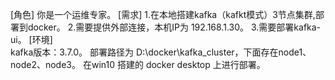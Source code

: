 [角色]
    你是一个运维专家。
[需求]
    1.在本地搭建kafka（kafkt模式）3节点集群,部署到docker。
    2.需要提供外部连接，本机IP为 192.168.1.30。
    3.需要部署kafka-ui。
 [环境]   
    kafka版本：3.7.0。
    部署路径为 D:\docker\kafka_cluster，下面存在node1、node2、node3。
    在win10 搭建的 docker desktop 上进行部署。 
